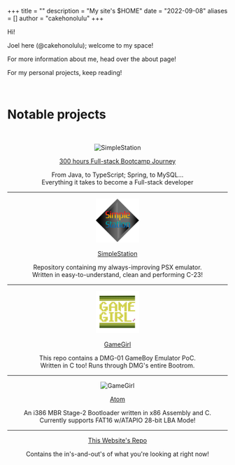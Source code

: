 +++
title = ""
description = "My site's $HOME"
date = "2022-09-08"
aliases = []
author = "cakehonolulu"
+++


Hi!

Joel here (@cakehonolulu); welcome to my space!

For more information about me, head over the about page!

For my personal projects, keep reading!

<br>

# Notable projects

<br>

<p style="text-align: center;">
<img alt="SimpleStation" width="100px" src="https://upload.wikimedia.org/wikipedia/commons/thumb/2/2e/Telekom_Logo_2013.svg/640px-Telekom_Logo_2013.svg.png" />

<p style="text-align: center;">
<a href="https://github.com/cakehonolulu/bootcamp_fullstack_tsystems_22">300 hours Full-stack Bootcamp Journey</a>
</p>

<p style="text-align: center;">
From Java, to TypeScript; Spring, to MySQL...<br>
Everything it takes to become a Full-stack developer
</p>
</p>
</p>

---
<p style="text-align: center;">
<img alt="SimpleStation" width="100px" src="https://raw.githubusercontent.com/cakehonolulu/SimpleStation/main/resources/logo.png" />

<p style="text-align: center;">
<a href="https://github.com/cakehonolulu/SimpleStation">SimpleStation</a>
</p>

<p style="text-align: center;">
Repository containing my always-improving PSX emulator.<br>
Written in easy-to-understand, clean and performing C-23!
</p>
</p>
</p>

---

<p style="text-align: center;">
<img alt="GameGirl" width="100px" src="https://raw.githubusercontent.com/cakehonolulu/GameGirl/main/resources/logo.png" />
<p style="text-align: center;">
<a href="https://github.com/cakehonolulu/GameGirl">GameGirl</a>
</p>

<p style="text-align: center;">
This repo contains a DMG-01 GameBoy Emulator PoC.<br>
Written in C too! Runs through DMG's entire Bootrom.
</p>
</p>
</p>

---

<p style="text-align: center;">
<img alt="GameGirl" width="100px" src="https://raw.githubusercontent.com/cakehonolulu/atom/main/resources/logo_dark.png" />
<p style="text-align: center;">
<a href="https://github.com/cakehonolulu/atom">Atom</a>
</p>

<p style="text-align: center;">
An i386 MBR Stage-2 Bootloader written in x86 Assembly and C.<br>
Currently supports FAT16 w/ATAPIO 28-bit LBA Mode!
</p>
</p>
</p>


---

<p style="text-align: center;">
<a href="https://github.com/cakehonolulu/cakehonolulu.github.io">This Website's Repo</a>
</p>

<p style="text-align: center;">
Contains the in's-and-out's of what you're looking at right now!
</p>
</p>